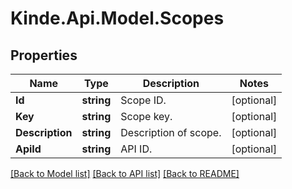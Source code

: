 # Kinde.Api.Model.Scopes

## Properties

Name | Type | Description | Notes
------------ | ------------- | ------------- | -------------
**Id** | **string** | Scope ID. | [optional] 
**Key** | **string** | Scope key. | [optional] 
**Description** | **string** | Description of scope. | [optional] 
**ApiId** | **string** | API ID. | [optional] 

[[Back to Model list]](../README.md#documentation-for-models) [[Back to API list]](../README.md#documentation-for-api-endpoints) [[Back to README]](../README.md)

